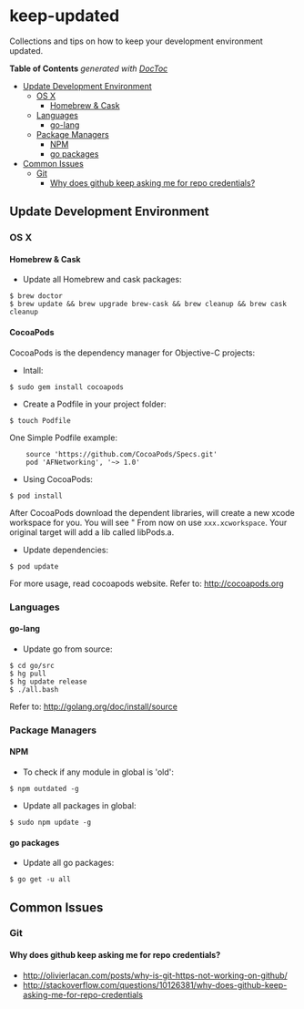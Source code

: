 keep-updated
============

Collections and tips on how to keep your development environment updated.

<!-- START doctoc generated TOC please keep comment here to allow auto update -->
<!-- DON'T EDIT THIS SECTION, INSTEAD RE-RUN doctoc TO UPDATE -->
**Table of Contents**  *generated with [DocToc](http://doctoc.herokuapp.com/)*

- [Update Development Environment](#update-development-environment)
  - [OS X](#os-x)
    - [Homebrew & Cask](#homebrew-&-cask)
  - [Languages](#languages)
    - [go-lang](#go-lang)
  - [Package Managers](#package-managers)
    - [NPM](#npm)
    - [go packages](#go-packages)
- [Common Issues](#common-issues)
  - [Git](#git)
    - [Why does github keep asking me for repo credentials?](#why-does-github-keep-asking-me-for-repo-credentials)

<!-- END doctoc generated TOC please keep comment here to allow auto update -->



## Update Development Environment

### OS X

#### Homebrew & Cask

- Update all Homebrew and cask packages:
```shell
$ brew doctor
$ brew update && brew upgrade brew-cask && brew cleanup && brew cask cleanup
```

#### CocoaPods
CocoaPods is the dependency manager for Objective-C projects:
- Intall:
```shell
$ sudo gem install cocoapods
```
- Create a Podfile in your project folder:

```shell
$ touch Podfile
```
One Simple Podfile example:
```shell
	source 'https://github.com/CocoaPods/Specs.git'
	pod 'AFNetworking', '~> 1.0'
```
- Using CocoaPods:
```shell
$ pod install
```
After CocoaPods download the dependent libraries, will create a new xcode workspace for you. You will see " From now on use `xxx.xcworkspace`. Your original target will add a lib called libPods.a.
- Update dependencies:
```shell
$ pod update
```
For more usage, read cocoapods website.
Refer to: http://cocoapods.org

### Languages

#### go-lang

- Update go from source:
```shell
$ cd go/src
$ hg pull
$ hg update release
$ ./all.bash
```
Refer to: http://golang.org/doc/install/source


### Package Managers

#### NPM

- To check if any module in global is 'old':
```shell
$ npm outdated -g
```

- Update all packages in global:
```shell
$ sudo npm update -g
```

#### go packages

- Update all go packages:
```shell
$ go get -u all
```

## Common Issues

### Git

#### Why does github keep asking me for repo credentials?

- http://olivierlacan.com/posts/why-is-git-https-not-working-on-github/
- http://stackoverflow.com/questions/10126381/why-does-github-keep-asking-me-for-repo-credentials
